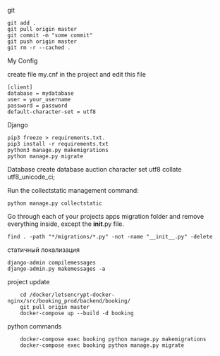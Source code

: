 git

    git add . 
    git pull origin master
    git commit -m "some commit"
    git push origin master
    git rm -r --cached .
    
My Config

create file my.cnf in the project and edit this file
    
    [client]
    database = mydatabase
    user = your_username
    password = password
    default-character-set = utf8

Django

    pip3 freeze > requirements.txt.
    pip3 install -r requirements.txt
    python3 manage.py makemigrations
    python manage.py migrate

Database
    create database auction character set utf8 collate utf8_unicode_ci;

Run the collectstatic management command:

    python manage.py collectstatic

Go through each of your projects apps migration folder and remove everything inside, except the __init__.py file.

    find . -path "*/migrations/*.py" -not -name "__init__.py" -delete


статичный локализация

    django-admin compilemessages
    django-admin.py makemessages -a

project update

        cd /docker/letsencrypt-docker-nginx/src/booking_prod/backend/booking/
        git pull origin master
        docker-compose up --build -d booking
        
python commands

        docker-compose exec booking python manage.py makemigrations
        docker-compose exec booking python manage.py migrate
